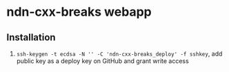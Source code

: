 # ndn-cxx-breaks webapp

## Installation

1. `ssh-keygen -t ecdsa -N '' -C 'ndn-cxx-breaks_deploy' -f sshkey`, add public key as a deploy key on GitHub and grant write access

